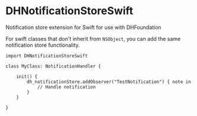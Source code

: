 # DHNotificationStoreSwift
Notification store extension for Swift for use with DHFoundation

For swift classes that don't inherit from `NSObject`, you can add the same notification store functionality.

    import DHNotificationStoreSwift
    
    class MyClass: NotificationHandler {
    
        init() {
            dh_notificationStore.addObserver("TestNotification") { note in
                // Handle notification
            }
        }
      
    }
